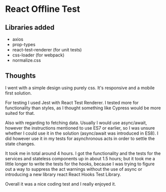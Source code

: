 # React Offline Test

## Libraries added

* axios
* prop-types
* react-test-renderer (for unit tests)
* css-loader (for webpack)
* normalize.css

## Thoughts
I went with a simple design using purely css. It's responsive and a mobile first solution.

For testing I used Jest with React Test Renderer. I tested more for functionality than styles, as I thought something like Cypress would be more suited for that.

Also with regarding to fetching data. Usually I would use async/await, however the instructions mentioned to use ES7 or earlier, so I was unsure whether I could use it in the solution (async/await was introduced in ES8). I did however use it in my tests for asynchronous acts in order to settle the state changes.

It took me in total around 4 hours. I got the functionality and the tests for the services and stateless components up in about 1.5 hours; but it took me a little longer to write the tests for the hooks, because I was trying to figure out a way to suppress the act warnings without the use of async or introducing a new library react React Hooks Test Library.

Overall it was a nice coding test and I really enjoyed it.
